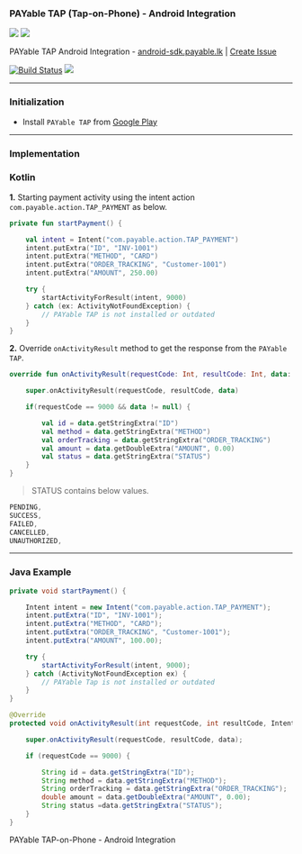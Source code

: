 ### PAYable TAP (Tap-on-Phone) - Android Integration

[![](https://i.imgur.com/b9OtvVc.png)](https://play.google.com/store/apps/details?id=com.payable.taponphone)
[![](https://i.imgur.com/ERpCDa7.png)](https://www.payable.lk)

PAYable TAP Android Integration - [android-sdk.payable.lk](https://android-sdk.payable.lk) | [Create Issue](https://github.com/payable/tap-sdk-demo/issues/new)

[![Build Status](https://travis-ci.com/payable/payable-sdk-dev.svg?branch=master)](https://travis-ci.com/payable/payable-sdk-dev)
[![](https://jitpack.io/v/payable/payable-sdk-dev.svg)](https://jitpack.io/#payable/payable-sdk-dev) 

<hr>

### Initialization 

* Install `PAYable TAP` from [Google Play](https://play.google.com/store/apps/details?id=com.payable.taponphone)

<hr>

### Implementation

### Kotlin

<b>1.</b> Starting payment activity using the intent action `com.payable.action.TAP_PAYMENT` as below.

```kotlin
private fun startPayment() {

    val intent = Intent("com.payable.action.TAP_PAYMENT")
    intent.putExtra("ID", "INV-1001")
    intent.putExtra("METHOD", "CARD")
    intent.putExtra("ORDER_TRACKING", "Customer-1001")
    intent.putExtra("AMOUNT", 250.00)

    try {
        startActivityForResult(intent, 9000)
    } catch (ex: ActivityNotFoundException) {
        // PAYable TAP is not installed or outdated
    }
}
```

<b>2.</b> Override `onActivityResult` method to get the response from the `PAYable TAP`.

```kotlin
override fun onActivityResult(requestCode: Int, resultCode: Int, data: Intent?) {

    super.onActivityResult(requestCode, resultCode, data)

    if(requestCode == 9000 && data != null) {

        val id = data.getStringExtra("ID")
        val method = data.getStringExtra("METHOD")
        val orderTracking = data.getStringExtra("ORDER_TRACKING")
        val amount = data.getDoubleExtra("AMOUNT", 0.00)
        val status = data.getStringExtra("STATUS")
    }
}
```

> STATUS contains below values.

```kotlin
PENDING,
SUCCESS,
FAILED,
CANCELLED,
UNAUTHORIZED,
```

<hr>

### Java Example

```java
private void startPayment() {

    Intent intent = new Intent("com.payable.action.TAP_PAYMENT");
    intent.putExtra("ID", "INV-1001");
    intent.putExtra("METHOD", "CARD");
    intent.putExtra("ORDER_TRACKING", "Customer-1001");
    intent.putExtra("AMOUNT", 100.00);

    try {
        startActivityForResult(intent, 9000);
    } catch (ActivityNotFoundException ex) {
        // PAYable Tap is not installed or outdated
    }
}

@Override
protected void onActivityResult(int requestCode, int resultCode, Intent data) {

    super.onActivityResult(requestCode, resultCode, data);

    if (requestCode == 9000) {

        String id = data.getStringExtra("ID");
        String method = data.getStringExtra("METHOD");
        String orderTracking = data.getStringExtra("ORDER_TRACKING");
        double amount = data.getDoubleExtra("AMOUNT", 0.00);
        String status =data.getStringExtra("STATUS");
    }
}
```

PAYable TAP-on-Phone - Android Integration
